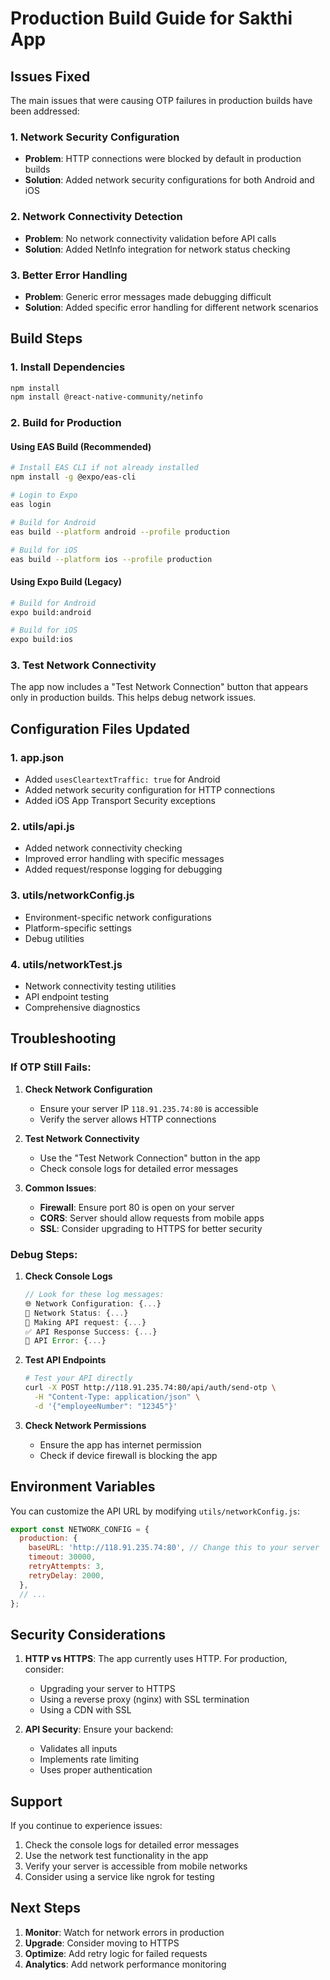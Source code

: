 # Production Build Guide for Sakthi App

## Issues Fixed

The main issues that were causing OTP failures in production builds have been addressed:

### 1. Network Security Configuration
- **Problem**: HTTP connections were blocked by default in production builds
- **Solution**: Added network security configurations for both Android and iOS

### 2. Network Connectivity Detection
- **Problem**: No network connectivity validation before API calls
- **Solution**: Added NetInfo integration for network status checking

### 3. Better Error Handling
- **Problem**: Generic error messages made debugging difficult
- **Solution**: Added specific error handling for different network scenarios

## Build Steps

### 1. Install Dependencies
```bash
npm install
npm install @react-native-community/netinfo
```

### 2. Build for Production

#### Using EAS Build (Recommended)
```bash
# Install EAS CLI if not already installed
npm install -g @expo/eas-cli

# Login to Expo
eas login

# Build for Android
eas build --platform android --profile production

# Build for iOS
eas build --platform ios --profile production
```

#### Using Expo Build (Legacy)
```bash
# Build for Android
expo build:android

# Build for iOS
expo build:ios
```

### 3. Test Network Connectivity

The app now includes a "Test Network Connection" button that appears only in production builds. This helps debug network issues.

## Configuration Files Updated

### 1. app.json
- Added `usesCleartextTraffic: true` for Android
- Added network security configuration for HTTP connections
- Added iOS App Transport Security exceptions

### 2. utils/api.js
- Added network connectivity checking
- Improved error handling with specific messages
- Added request/response logging for debugging

### 3. utils/networkConfig.js
- Environment-specific network configurations
- Platform-specific settings
- Debug utilities

### 4. utils/networkTest.js
- Network connectivity testing utilities
- API endpoint testing
- Comprehensive diagnostics

## Troubleshooting

### If OTP Still Fails:

1. **Check Network Configuration**
   - Ensure your server IP `118.91.235.74:80` is accessible
   - Verify the server allows HTTP connections

2. **Test Network Connectivity**
   - Use the "Test Network Connection" button in the app
   - Check console logs for detailed error messages

3. **Common Issues**:
   - **Firewall**: Ensure port 80 is open on your server
   - **CORS**: Server should allow requests from mobile apps
   - **SSL**: Consider upgrading to HTTPS for better security

### Debug Steps:

1. **Check Console Logs**
   ```javascript
   // Look for these log messages:
   🌐 Network Configuration: {...}
   📡 Network Status: {...}
   🚀 Making API request: {...}
   ✅ API Response Success: {...}
   🚨 API Error: {...}
   ```

2. **Test API Endpoints**
   ```bash
   # Test your API directly
   curl -X POST http://118.91.235.74:80/api/auth/send-otp \
     -H "Content-Type: application/json" \
     -d '{"employeeNumber": "12345"}'
   ```

3. **Check Network Permissions**
   - Ensure the app has internet permission
   - Check if device firewall is blocking the app

## Environment Variables

You can customize the API URL by modifying `utils/networkConfig.js`:

```javascript
export const NETWORK_CONFIG = {
  production: {
    baseURL: 'http://118.91.235.74:80', // Change this to your server
    timeout: 30000,
    retryAttempts: 3,
    retryDelay: 2000,
  },
  // ...
};
```

## Security Considerations

1. **HTTP vs HTTPS**: The app currently uses HTTP. For production, consider:
   - Upgrading your server to HTTPS
   - Using a reverse proxy (nginx) with SSL termination
   - Using a CDN with SSL

2. **API Security**: Ensure your backend:
   - Validates all inputs
   - Implements rate limiting
   - Uses proper authentication

## Support

If you continue to experience issues:

1. Check the console logs for detailed error messages
2. Use the network test functionality in the app
3. Verify your server is accessible from mobile networks
4. Consider using a service like ngrok for testing

## Next Steps

1. **Monitor**: Watch for network errors in production
2. **Upgrade**: Consider moving to HTTPS
3. **Optimize**: Add retry logic for failed requests
4. **Analytics**: Add network performance monitoring 
